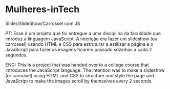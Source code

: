 # Mulheres-inTech
 Slider/SlideShow/Carrossel com JS

 PT: Esse é um projeto que foi entregue a uma disciplina da faculdade que introduz a linguagem JavaScript. 
 A intenção era fazer um slideshow (ou carrossel) usando HTML e CSS para estruturar e estilizar a página e o JavaScript para fazer as imagens ficarem passado sozinhas a cada 2 segundos.

ENG: This is a project that was handed over to a college course that introduces the JavaScript language.
The intention was to make a slideshow (or carousel) using HTML and CSS to structure and style the page and JavaScript to make the images scroll by themselves every 2 seconds.